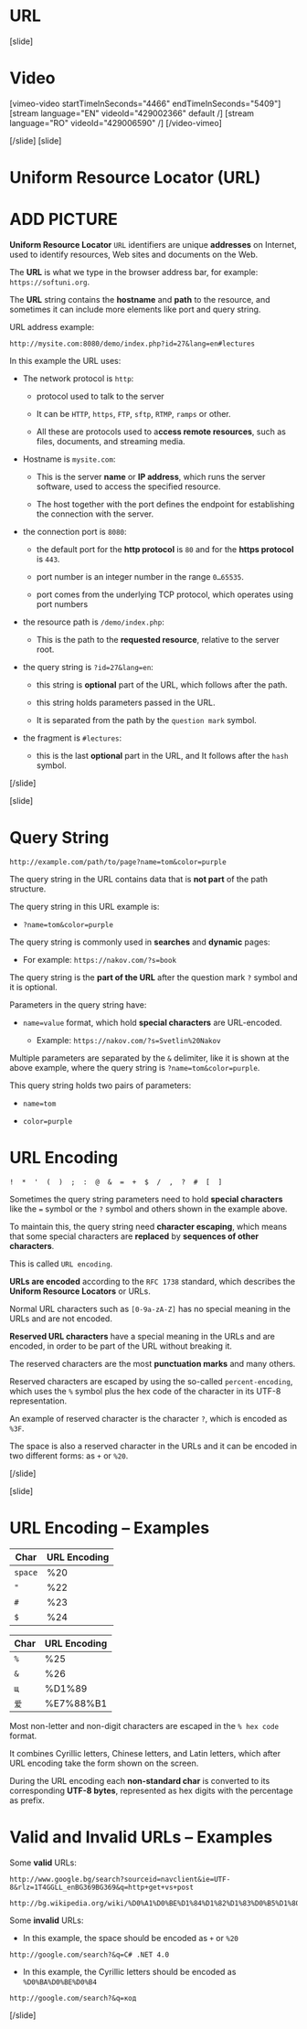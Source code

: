 # URL
[slide]
# Video

[vimeo-video startTimeInSeconds="4466" endTimeInSeconds="5409"]
[stream language="EN" videoId="429002366" default /]
[stream language="RO" videoId="429006590"  /]
[/video-vimeo]

[/slide]
[slide]
# Uniform Resource Locator (URL)

# ADD PICTURE

**Uniform Resource Locator** `URL` identifiers are unique **addresses** on Internet, used to identify resources, Web sites and documents on the Web.

The **URL** is what we type in the browser address bar, for example: `https://softuni.org`.

The **URL** string contains the **hostname** and **path** to the resource, and sometimes it can include more elements like port and query string.

URL address example:

`http://mysite.com:8080/demo/index.php?id=27&lang=en#lectures`

In this example the URL uses:

- The network protocol is `http`:

   - protocol used to talk to the server

   - It can be `HTTP`, `https`, `FTP`, `sftp`, `RTMP`, `ramps` or other.

   - All these are protocols used to a**ccess remote resources**, such as files, documents, and streaming media.

- Hostname is `mysite.com`:

   - This is the server **name** or **IP address**, which runs the server software, used to access the specified resource.

   - The host together with the port defines the endpoint for establishing the connection with the server.

- the connection port is `8080`:

   - the default port for the **http protocol** is `80` and for the **https protocol** is `443`.

   - port number is an integer number in the range `0…65535`.

   - port comes from the underlying TCP protocol, which operates using port numbers

- the resource path is `/demo/index.php`:

   - This is the path to the **requested resource**, relative to the server root.

- the query string is `?id=27&lang=en`:

   - this string is **optional** part of the URL, which follows after the path.

   - this string holds parameters passed in the URL. 

   - It is separated from the path by the `question mark` symbol.

- the fragment is `#lectures`: 

   - this is the last **optional** part in the URL, and It follows after the `hash` symbol.


[/slide]

[slide]
# Query String

```
http://example.com/path/to/page?name=tom&color=purple
```

The query string in the URL contains data that is **not part** of the path structure.

The query string in this URL example is:

- `?name=tom&color=purple`

The query string is commonly used in **searches** and **dynamic** pages:

- For example: `https://nakov.com/?s=book`

The query string is the **part of the URL** after the question mark `?` symbol and it is optional.

Parameters in the query string have:

- `name=value` format, which hold **special characters** are URL-encoded.

   - Example: `https://nakov.com/?s=Svetlin%20Nakov`

Multiple parameters are separated by the `&` delimiter, like it is shown at the above example, where the query string is `?name=tom&color=purple`.

This query string holds two pairs of parameters:

- `name=tom`

- `color=purple`

# URL Encoding

`!  *  '  (  )  ;  :  @  &  =  +  $  /  ,  ?  #  [  ]`

Sometimes the query string parameters need to hold **special characters** like the `=` symbol or the `?` symbol and others shown in the example above.

To maintain this, the query string need **character escaping**, which means that some special characters are **replaced** by **sequences of other characters**.

This is called `URL encoding`.

**URLs are encoded** according to the `RFC 1738` standard, which describes the **Uniform Resource Locators** or URLs.

Normal URL characters such as `[0-9a-zA-Z]` has no special meaning in the URLs and are not encoded.

**Reserved URL characters** have a special meaning in the URLs and are encoded, in order to be part of the URL without breaking it.

The reserved characters are the most **punctuation marks** and many others.

Reserved characters are escaped by using the so-called `percent-encoding`, which uses the `%` symbol plus the hex code of the character in its UTF-8 representation.

An example of reserved character is the character `?`, which is encoded as `%3F`.

The space is also a reserved character in the URLs and it can be encoded in two different forms: as `+` or `%20`.

[/slide]

[slide]
# URL Encoding – Examples

| **Char** | **URL  Encoding** |
| --- | --- |
| `space` | \%20 |
| `"` | \%22 |
| `#` | \%23 |
| `$` | \%24 |


| **Char** | **URL  Encoding** |
| --- | --- |
| `%` | \%25 |
| `&` | \%26 |
| `щ` | \%D1\%89 |
| `爱` | \%E7\%88\%B1 |

Most non-letter and non-digit characters are escaped in the `% hex code` format.

It combines Cyrillic letters, Chinese letters, and Latin letters, which after URL encoding take the form shown on the screen.

During the URL encoding each **non-standard char** is converted to its corresponding **UTF-8 bytes**, represented as hex digits with the percentage as prefix.

# Valid and Invalid URLs – Examples

Some **valid** URLs:

```
http://www.google.bg/search?sourceid=navclient&ie=UTF-8&rlz=1T4GGLL_enBG369BG369&q=http+get+vs+post
```

```
http://bg.wikipedia.org/wiki/%D0%A1%D0%BE%D1%84%D1%82%D1%83%D0%B5%D1%80%D0%BD%D0%B0_%D0%B0%D0%BA%D0%B0%D0%B4%D0%B5%D0%BC%D0%B8%D1%8F
```

Some **invalid** URLs:

- In this example, the space should be encoded as `+` or `%20`

```
http://google.com/search?&q=C# .NET 4.0
```

- In this example, the Cyrillic letters should be encoded as `%D0%BA%D0%BE%D0%B4`

```
http://google.com/search?&q=код
```
[/slide]